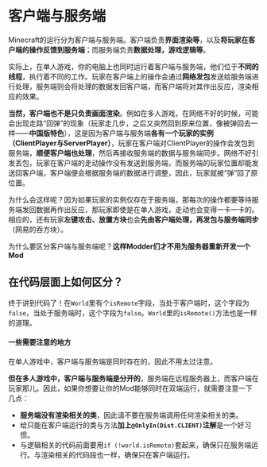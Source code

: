 # 客户端与服务端

Minecraft的运行分为客户端与服务端。客户端负责**界面渲染等**，以及**将玩家在客户端的操作反馈到服务端**；而服务端负责**数据处理，游戏逻辑等**。

实际上，在单人游戏，你的电脑上也同时运行着客户端与服务端，他们位于**不同的线程**，执行着不同的工作。玩家在客户端上的操作会通过**网络发包**发送给服务端进行处理，服务端则会将处理的数据发回客户端，而客户端将对其作出反应，渲染相应的效果。

**当然，客户端也不是只负责画面渲染**。例如在多人游戏，在网络不好的时候，可能会出现走路“回弹”的现象（玩家走几步，之后又突然回到原来位置，像被弹回去一样——**中国版特色**），这是因为客户端与服务端**各有一个玩家的实例（ClientPlayer与ServerPlayer）**，玩家在客户端对ClientPlayer的操作会发包到服务端，**顺便客户端也处理**，然后再接收服务端的数据与服务端同步。网络不好引发丢包，玩家在客户端的走动操作没有发送到服务端，而服务端的玩家位置却能发送回客户端，客户端便会根据服务端的数据进行调整，因此，玩家就被“弹”回了原位置。

为什么会这样呢？因为如果玩家的实例仅存在于服务端，那每次的操作都要等待服务端发回数据再作出反应，那玩家即使是在单人游戏，走动也会变得一卡一卡的。相应的，还有玩家**左键攻击、放置方块**也会**先由客户端处理，再发包与服务端同步**（网易的吞方块）。

为什么要区分客户端与服务端呢？**这样Modder们才不用为服务器重新开发一个Mod**

## 在代码层面上如何区分？

终于讲到代码了！在`World`里有个`isRemote`字段，当处于客户端时，这个字段为`false`，当处于服务端时，这个字段为`false`。`World`里的`isRemote()`方法也是一样的道理。

#### 一些需要注意的地方

在单人游戏中，客户端与服务端是同时存在的，因此不用太过注意。

**但在多人游戏中，客户端与服务端是分开的**，服务端在远程服务器上，而客户端在玩家那儿。因此，如果你想要让你的Mod能够同时在双端运行，就需要注意一下几点：

* **服务端没有渲染相关的类**，因此请不要在服务端调用任何渲染相关的类。
* 给只能在客户端运行的类与方法**加上`@OnlyIn(Dist.CLIENT)`注解**是一个好习惯。
* 与逻辑相关的代码前面要用`if (!world.isRemote)`套起来，确保只在服务端运行。与渲染相关的代码段也一样，确保只在客户端运行。